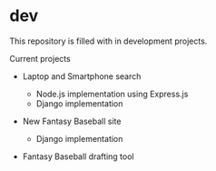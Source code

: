 dev
===

This repository is filled with in development projects.

Current projects

- Laptop and Smartphone search 
	- Node.js implementation using Express.js 
	- Django implementation 

- New Fantasy Baseball site
	- Django implementation

- Fantasy Baseball drafting tool
